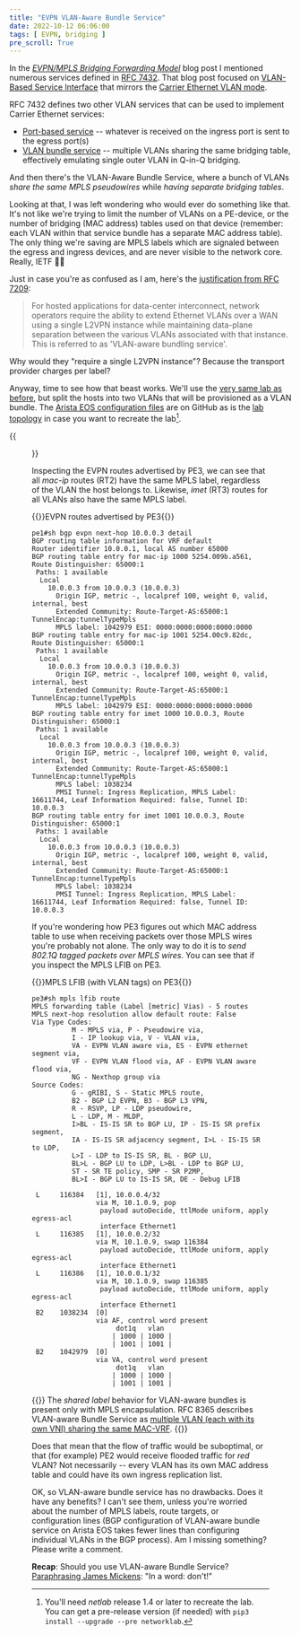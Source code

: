 ```yaml
---
title: "EVPN VLAN-Aware Bundle Service"
date: 2022-10-12 06:06:00
tags: [ EVPN, bridging ]
pre_scroll: True
---
```

In the _[EVPN/MPLS Bridging Forwarding Model](/2022/10/evpn-mpls-bridging-forwarding-model.html)_ blog post I mentioned numerous services defined in [RFC 7432](https://datatracker.ietf.org/doc/html/rfc7432). That blog post focused on [VLAN-Based Service Interface](https://datatracker.ietf.org/doc/html/rfc7432#section-6.1) that mirrors the [Carrier Ethernet VLAN mode](https://datatracker.ietf.org/doc/html/rfc7209#section-7).

RFC 7432 defines two other VLAN services that can be used to implement Carrier Ethernet services:

* [Port-based service](https://datatracker.ietf.org/doc/html/rfc7432#section-6.2.1) -- whatever is received on the ingress port is sent to the egress port(s)
* [VLAN bundle service](https://datatracker.ietf.org/doc/html/rfc7432#section-6.2) -- multiple VLANs sharing the same bridging table, effectively emulating single outer VLAN in Q-in-Q bridging.

And then there's the VLAN-Aware Bundle Service, where a bunch of VLANs _share the same MPLS pseudowires_ while _having separate bridging tables_.
<!--more-->
Looking at that, I was left wondering who would ever do something like that. It's not like we're trying to limit the number of VLANs on a PE-device, or the number of bridging (MAC address) tables used on that device (remember: each VLAN within that service bundle has a separate MAC address table). The only thing we're saving are MPLS labels which are signaled between the egress and ingress devices, and are never visible to the network core. Really, IETF 🤦‍♂️

Just in case you're as confused as I am, here's the [justification from RFC 7209](https://datatracker.ietf.org/doc/html/rfc7209#section-7):

> For hosted applications for data-center interconnect, network operators require the ability to extend Ethernet VLANs over a WAN using a single L2VPN instance while maintaining data-plane separation between the various VLANs associated with that instance. This is referred to as 'VLAN-aware bundling service'.

Why would they "require a single L2VPN instance"? Because the transport provider charges per label?

Anyway, time to see how that beast works. We'll use the [very same lab as before](/2022/10/evpn-mpls-bridging-forwarding-model.html), but split the hosts into two VLANs that will be provisioned as a VLAN bundle. The [Arista EOS configuration files](https://github.com/ipspace/netlab-examples/tree/master/EVPN/mpls-vlan-bundle/saved_config) are on GitHub as is the [lab topology](https://github.com/ipspace/netlab-examples/tree/master/EVPN/mpls-vlan-bundle) in case you want to recreate the lab[^V14].

[^V14]: You'll need *netlab* release 1.4 or later to recreate the lab. You can get a pre-release version (if needed) with `pip3 install --upgrade --pre networklab`.

{{<figure src="/2022/10/evpn-mpls-vlan-bundle.png" caption="Lab topology">}}

Inspecting the EVPN routes advertised by PE3, we can see that all *mac-ip* routes (RT2) have the same MPLS label, regardless of the VLAN the host belongs to. Likewise, *imet* (RT3) routes for all VLANs also have the same MPLS label.

{{<cc>}}EVPN routes advertised by PE3{{</cc>}}
```
pe1#sh bgp evpn next-hop 10.0.0.3 detail
BGP routing table information for VRF default
Router identifier 10.0.0.1, local AS number 65000
BGP routing table entry for mac-ip 1000 5254.009b.a561, Route Distinguisher: 65000:1
 Paths: 1 available
  Local
    10.0.0.3 from 10.0.0.3 (10.0.0.3)
      Origin IGP, metric -, localpref 100, weight 0, valid, internal, best
      Extended Community: Route-Target-AS:65000:1 TunnelEncap:tunnelTypeMpls
      MPLS label: 1042979 ESI: 0000:0000:0000:0000:0000
BGP routing table entry for mac-ip 1001 5254.00c9.82dc, Route Distinguisher: 65000:1
 Paths: 1 available
  Local
    10.0.0.3 from 10.0.0.3 (10.0.0.3)
      Origin IGP, metric -, localpref 100, weight 0, valid, internal, best
      Extended Community: Route-Target-AS:65000:1 TunnelEncap:tunnelTypeMpls
      MPLS label: 1042979 ESI: 0000:0000:0000:0000:0000
BGP routing table entry for imet 1000 10.0.0.3, Route Distinguisher: 65000:1
 Paths: 1 available
  Local
    10.0.0.3 from 10.0.0.3 (10.0.0.3)
      Origin IGP, metric -, localpref 100, weight 0, valid, internal, best
      Extended Community: Route-Target-AS:65000:1 TunnelEncap:tunnelTypeMpls
      MPLS label: 1038234
      PMSI Tunnel: Ingress Replication, MPLS Label: 16611744, Leaf Information Required: false, Tunnel ID: 10.0.0.3
BGP routing table entry for imet 1001 10.0.0.3, Route Distinguisher: 65000:1
 Paths: 1 available
  Local
    10.0.0.3 from 10.0.0.3 (10.0.0.3)
      Origin IGP, metric -, localpref 100, weight 0, valid, internal, best
      Extended Community: Route-Target-AS:65000:1 TunnelEncap:tunnelTypeMpls
      MPLS label: 1038234
      PMSI Tunnel: Ingress Replication, MPLS Label: 16611744, Leaf Information Required: false, Tunnel ID: 10.0.0.3
```

If you're wondering how PE3 figures out which MAC address table to use when receiving packets over those MPLS wires you're probably not alone. The only way to do it is to _send 802.1Q tagged packets over MPLS wires_. You can see that if you inspect the MPLS LFIB on PE3.

{{<cc>}}MPLS LFIB (with VLAN tags) on PE3{{</cc>}}
```
pe3#sh mpls lfib route
MPLS forwarding table (Label [metric] Vias) - 5 routes
MPLS next-hop resolution allow default route: False
Via Type Codes:
          M - MPLS via, P - Pseudowire via,
          I - IP lookup via, V - VLAN via,
          VA - EVPN VLAN aware via, ES - EVPN ethernet segment via,
          VF - EVPN VLAN flood via, AF - EVPN VLAN aware flood via,
          NG - Nexthop group via
Source Codes:
          G - gRIBI, S - Static MPLS route,
          B2 - BGP L2 EVPN, B3 - BGP L3 VPN,
          R - RSVP, LP - LDP pseudowire,
          L - LDP, M - MLDP,
          I>BL - IS-IS SR to BGP LU, IP - IS-IS SR prefix segment,
          IA - IS-IS SR adjacency segment, I>L - IS-IS SR to LDP,
          L>I - LDP to IS-IS SR, BL - BGP LU,
          BL>L - BGP LU to LDP, L>BL - LDP to BGP LU,
          ST - SR TE policy, SMP - SR P2MP,
          BL>I - BGP LU to IS-IS SR, DE - Debug LFIB

 L     116384   [1], 10.0.0.4/32
                via M, 10.1.0.9, pop
                 payload autoDecide, ttlMode uniform, apply egress-acl
                 interface Ethernet1
 L     116385   [1], 10.0.0.2/32
                via M, 10.1.0.9, swap 116384
                 payload autoDecide, ttlMode uniform, apply egress-acl
                 interface Ethernet1
 L     116386   [1], 10.0.0.1/32
                via M, 10.1.0.9, swap 116385
                 payload autoDecide, ttlMode uniform, apply egress-acl
                 interface Ethernet1
 B2    1038234  [0]
                via AF, control word present
                     dot1q   vlan
                    | 1000 | 1000 |
                    | 1001 | 1001 |
 B2    1042979  [0]
                via VA, control word present
                     dot1q   vlan
                    | 1000 | 1000 |
                    | 1001 | 1001 |
```

{{<note>}}
The _shared label_ behavior for VLAN-aware bundles is present only with MPLS encapsulation. RFC 8365 describes VLAN-aware Bundle Service as [multiple VLAN (each with its own VNI) sharing the same MAC-VRF](https://datatracker.ietf.org/doc/html/rfc8365.html#section-5.1.2).
{{</note>}}

Does that mean that the flow of traffic would be suboptimal, or that (for example) PE2 would receive flooded traffic for *red* VLAN? Not necessarily -- every VLAN has its own MAC address table and could have its own ingress replication list.

OK, so VLAN-aware bundle service has no drawbacks. Does it have any benefits? I can't see them, unless you're worried about the number of MPLS labels, route targets, or configuration lines (BGP configuration of VLAN-aware bundle service on Arista EOS takes fewer lines than configuring individual VLANs in the BGP process). Am I missing something? Please write a comment.

**Recap**: Should you use VLAN-aware Bundle Service? [Paraphrasing James Mickens](https://blog.ipspace.net/2018/10/worth-watching-machine-learning-in.html): "In a word: don't!"

